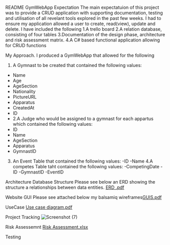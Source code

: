 README
GymWebApp
Expectation
The main expectatuion of this project was to provide a CRUD application with supporting documentation, testing and utilisation of all revelant tools explored in the past few weeks. I had to ensure my application allowed a user to create, read(view), update and delete.
I have included the following 
1.A trello board
2.A relation database, consisting of four tables
3.Documentation of the design phase, architecture and risk assessment matrix.
4.A C# based functional application allowing for CRUD functions

My Approach.
I produced a GymWebApp that allowed for the following
1. A Gymnast to be created that contained the following values:
- Name
- Age
- AgeSection
- Nationality
- PictureURL
- Apparatus
- CreatedAt
- ID
- 2.A Judge who would be assigned to a gymnast for each appartus which contained the following values:
- ID
- Name
- AgeSection
- Apparatus
- GymnastID
3. An Event Table that contained the following values:
-ID
-Name
4.A competes Table taht contained the following values:
-CompetingDate
-ID
-GymnastID
-EventID

Architecture
Database Structure
Please see below an ERD showing the structure a relationships between data entities.
[ERD .pdf](https://github.com/CP-118378361/QATut1/files/6434822/ERD.pdf)

Website GUI
Please see attached below my balsamiq wireframes[GUIS.pdf](https://github.com/CP-118378361/QATut1/files/6434856/GUIS.pdf)


UseCase
[Use case diagram.pdf](https://github.com/CP-118378361/QATut1/files/6434830/Use.case.diagram.pdf)

Project Tracking
![Screenshot (7)](https://user-images.githubusercontent.com/46994774/117307383-6fcdd100-ae78-11eb-880a-2795ef140106.png)


Risk Assessemnt
[Risk Assessment.xlsx](https://github.com/CP-118378361/QATut1/files/6434945/Risk.Assessment.xlsx)

Testing


